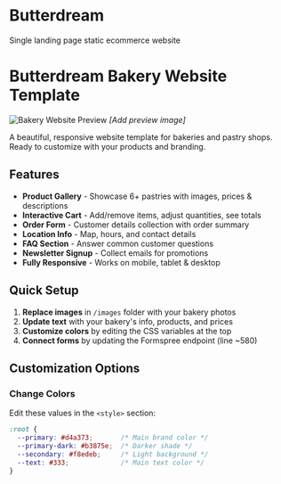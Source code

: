 # Butterdream
Single landing page static ecommerce website

   
# Butterdream Bakery Website Template

![Bakery Website Preview](https://example.com/path-to-preview-image.jpg) *[Add preview image]*

A beautiful, responsive website template for bakeries and pastry shops. Ready to customize with your products and branding.

## Features

-  **Product Gallery** - Showcase 6+ pastries with images, prices & descriptions
-  **Interactive Cart** - Add/remove items, adjust quantities, see totals
-  **Order Form** - Customer details collection with order summary
-  **Location Info** - Map, hours, and contact details
-  **FAQ Section** - Answer common customer questions
-  **Newsletter Signup** - Collect emails for promotions
-  **Fully Responsive** - Works on mobile, tablet & desktop

## Quick Setup

1. **Replace images** in `/images` folder with your bakery photos
2. **Update text** with your bakery's info, products, and prices
3. **Customize colors** by editing the CSS variables at the top
4. **Connect forms** by updating the Formspree endpoint (line ~580)

## Customization Options

### Change Colors
Edit these values in the `<style>` section:
```css
:root {
  --primary: #d4a373;       /* Main brand color */
  --primary-dark: #b3875e;  /* Darker shade */
  --secondary: #f8edeb;     /* Light background */
  --text: #333;             /* Main text color */
}